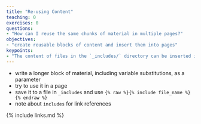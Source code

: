 ```yaml
---
title: "Re-using Content"
teaching: 0
exercises: 0
questions:
- "How can I reuse the same chunks of material in multiple pages?"
objectives:
- "create reusable blocks of content and insert them into pages"
keypoints:
- "The content of files in the `_includes/` directory can be inserted into a page with `{ % include file_name % }`"
---
```


- write a longer block of material, including variable substitutions, as a parameter
- try to use it in a page
- save it to a file in `_includes` and use `{% raw %}{% include file_name %}{% endraw %}`
- note about `includes` for link references

{% include links.md %}
